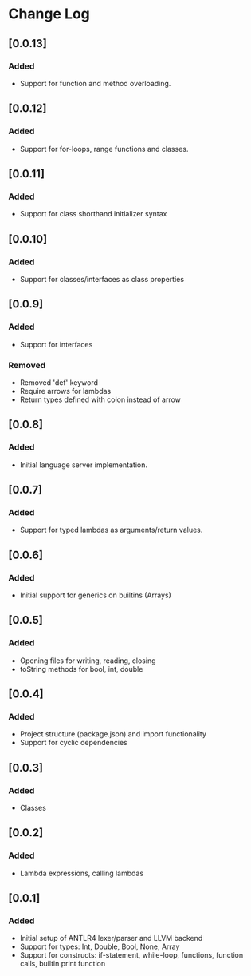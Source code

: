 # Change Log
## [0.0.13]
### Added
- Support for function and method overloading.

## [0.0.12]
### Added
- Support for for-loops, range functions and classes.

## [0.0.11]
### Added
- Support for class shorthand initializer syntax

## [0.0.10]
### Added
- Support for classes/interfaces as class properties

## [0.0.9]
### Added
- Support for interfaces
### Removed
- Removed 'def' keyword
- Require arrows for lambdas
- Return types defined with colon instead of arrow

## [0.0.8]
### Added
- Initial language server implementation.

## [0.0.7]
### Added
- Support for typed lambdas as arguments/return values.

## [0.0.6]
### Added
- Initial support for generics on builtins (Arrays)

## [0.0.5]
### Added
- Opening files for writing, reading, closing
- toString methods for bool, int, double

## [0.0.4]
### Added
- Project structure (package.json) and import functionality
- Support for cyclic dependencies

## [0.0.3]
### Added
- Classes

## [0.0.2]
### Added
- Lambda expressions, calling lambdas

## [0.0.1]
### Added
- Initial setup of ANTLR4 lexer/parser and LLVM backend
- Support for types: Int, Double, Bool, None, Array
- Support for constructs: if-statement, while-loop, functions, function calls, builtin print function
